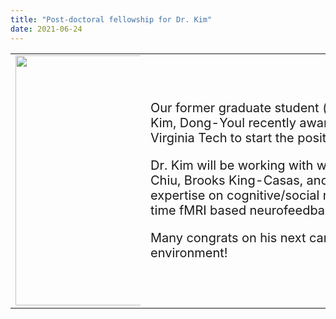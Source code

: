 ```yaml
---
title: "Post-doctoral fellowship for Dr. Kim"
date: 2021-06-24
---
```


<table> 
    <tr>
        <td>
            <div style='width:200'> 
<img src='https://bspl.korea.ac.kr/image/bspl/DrKimDY_circle.png' width=400>
              </td>
        <td>
            <div style='width:700px'> 
<p style='font-size: 20px'> Our former graduate student (currently, post-doc at Korea University)  Dr. Kim, Dong-Youl recently awarded a post-doctoral fellowship from Virginia Tech to start the position this fall! </p> 

<p style='font-size: 20px'> Dr. Kim will be working with world-renowned researchers (Profs. Pearl Chiu, Brooks King-Casas, and Stephen LaConte) to further extend his expertise on cognitive/social neuroscience using neuroimaging and real-time fMRI based neurofeedback. </p>

<p style='font-size: 20px'> Many congrats on his next career move and all the best in the new environment!  </p> </div>
        </td>
    </tr>
</table>
